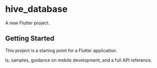 # hive_database

A new Flutter project.

## Getting Started

This project is a starting point for a Flutter application.

ls,
samples, guidance on mobile development, and a full API reference.
